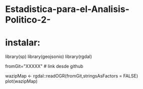 # Estadistica-para-el-Analisis-Politico-2-

# instalar:
library(sp)
library(geojsonio)
library(rgdal)

fromGit="XXXXX" # link desde github

wazipMap <- rgdal::readOGR(fromGit,stringsAsFactors = FALSE)
plot(wazipMap)
